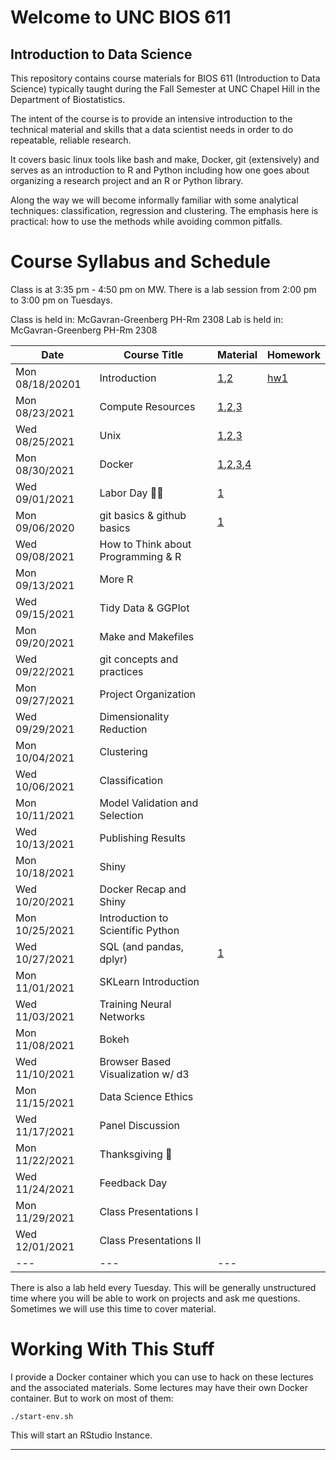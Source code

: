 Welcome to UNC BIOS 611
=======================
Introduction to Data Science
----------------------------

This repository contains course materials for BIOS 611 (Introduction
to Data Science) typically taught during the Fall Semester at UNC
Chapel Hill in the Department of Biostatistics.

The intent of the course is to provide an intensive introduction to
the technical material and skills that a data scientist needs in order
to do repeatable, reliable research.

It covers basic linux tools like bash and make, Docker, git
(extensively) and serves as an introduction to R and Python including
how one goes about organizing a research project and an R or Python
library.

Along the way we will become informally familiar with some analytical
techniques: classification, regression and clustering. The emphasis
here is practical: how to use the methods while avoiding common
pitfalls.

Course Syllabus and Schedule
============================

Class is at 3:35 pm - 4:50 pm on MW. There is a lab session from 2:00
pm to 3:00 pm on Tuesdays.

Class is held in: McGavran-Greenberg PH-Rm 2308
Lab is held in: McGavran-Greenberg PH-Rm 2308


| Date            | Course Title                       | Material                         | Homework |
| ---             | ---                                | ---                              | ---      |
| Mon 08/18/20201 | Introduction                       | [1][m1],[2][m2]                  | [hw1][hw1]         |
| Mon 08/23/2021  | Compute Resources                  | [1][m3],[2][m4],[3][m5]          |          |
| Wed 08/25/2021  | Unix                               | [1][m8],[2][m6],[3][m7]          |          |
| Mon 08/30/2021  | Docker                             | [1][m9],[2][m4],[3][m5],[4][m10] |          |
| Wed 09/01/2021  | Labor Day 🍞🌹                     | [1][m12]                         |          |
| Mon 09/06/2020  | git basics & github basics         | [1][m13]                         |          |
| Wed 09/08/2021  | How to Think about Programming & R |                                  |          |
| Mon 09/13/2021  | More R                             |                                  |          |
| Wed 09/15/2021  | Tidy Data & GGPlot                 |                                  |          |
| Mon 09/20/2021  | Make and Makefiles                 |                                  |          |
| Wed 09/22/2021  | git concepts and practices         |                                  |          |
| Mon 09/27/2021  | Project Organization               |                                  |          |
| Wed 09/29/2021  | Dimensionality Reduction           |                                  |          |
| Mon 10/04/2021  | Clustering                         |                                  |          |
| Wed 10/06/2021  | Classification                     |                                  |          |
| Mon 10/11/2021  | Model Validation and Selection     |                                  |          |
| Wed 10/13/2021  | Publishing Results                 |                                  |          |
| Mon 10/18/2021  | Shiny                              |                                  |          |
| Wed 10/20/2021  | Docker Recap and Shiny             |                                  |          |
| Mon 10/25/2021  | Introduction to Scientific Python  |                                  |          |
| Wed 10/27/2021  | SQL (and pandas, dplyr)            | [1][m11]                         |          |
| Mon 11/01/2021  | SKLearn Introduction               |                                  |          |
| Wed 11/03/2021  | Training Neural Networks           |                                  |          |
| Mon 11/08/2021  | Bokeh                              |                                  |          |
| Wed 11/10/2021  | Browser Based Visualization w/ d3  |                                  |          |
| Mon 11/15/2021  | Data Science Ethics                |                                  |          |
| Wed 11/17/2021  | Panel Discussion                   |                                  |          |
| Mon 11/22/2021  | Thanksgiving 🦃                    |                                  |          |
| Wed 11/24/2021  | Feedback Day                       |                                  |          |
| Mon 11/29/2021  | Class Presentations I              |                                  |          |
| Wed 12/01/2021  | Class Presentations II             |                                  |          |
| ---             | ---                                | ---                              |          |


There is also a lab held every Tuesday. This will be generally
unstructured time where you will be able to work on projects and ask
me questions. Sometimes we will use this time to cover material.

Working With This Stuff
=======================

I provide a Docker container which you can use to hack on these
lectures and the associated materials. Some lectures may have their
own Docker container. But to work on most of them:


    ./start-env.sh
    
This will start an RStudio Instance.

* * * 

[m1]:https://github.com/Vincent-Toups/datasci611/blob/main/lectures/01-course-intro-data-scientist/course-intro-data-scientist.org
[m2]:https://github.com/Vincent-Toups/datasci611/blob/main/lectures/01-course-intro-data-scientist/slides.Rpres
[m3]:https://its.unc.edu/research-computing/longleaf-cluster/
[m4]:https://docs.docker.com/docker-for-windows/install/
[m5]:https://docs.docker.com/engine/install/ubuntu/
[m6]:https://www.gnu.org/software/bash/manual/bash.html
[m7]:https://learnxinyminutes.com/docs/bash/
[m8]:https://github.com/Vincent-Toups/datasci611/tree/main/lectures/02-unix
[m9]:https://github.com/Vincent-Toups/datasci611/blob/main/lectures/03-Docker/docker.org
[m10]:https://learnxinyminutes.com/docs/docker/
[m11]:https://tomaugspurger.github.io/dplry-pandas.html
[m12]:https://en.wikipedia.org/wiki/Labor_Day
[m13]:https://git-scm.com/book/en/v2

[hw1]:https://github.com/Vincent-Toups/datasci611/blob/main/lectures/01-course-intro-data-scientist/homework.md
